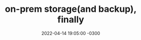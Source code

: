 ---
layout: post
title:  "on-prem storage(and backup), finally"
date:   2022-04-14 19:05:00 -0300
categories: kubernetes, storage
---
